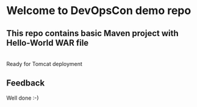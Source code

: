 # Welcome to DevOpsCon demo repo
## This repo contains basic Maven project with Hello-World WAR file 
<BR> Ready for Tomcat deployment
  
## Feedback
Well done :-)
